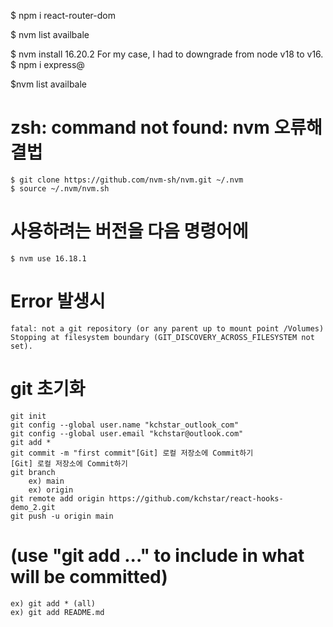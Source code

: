 

$ npm i react-router-dom

$ nvm list availbale

$ nvm install 16.20.2 
    For my case, I had to downgrade from node v18 to v16. 
$ npm i express@


$nvm list availbale
# zsh: command not found: nvm 오류해결법
    $ git clone https://github.com/nvm-sh/nvm.git ~/.nvm
    $ source ~/.nvm/nvm.sh

# 사용하려는 버전을 다음 명령어에  
    $ nvm use 16.18.1
# Error 발생시 
    fatal: not a git repository (or any parent up to mount point /Volumes)
    Stopping at filesystem boundary (GIT_DISCOVERY_ACROSS_FILESYSTEM not set).
#  git 초기화 
    git init
    git config --global user.name "kchstar_outlook_com"
    git config --global user.email "kchstar@outlook.com"
    git add * 
    git commit -m "first commit"[Git] 로컬 저장소에 Commit하기
    [Git] 로컬 저장소에 Commit하기
    git branch 
        ex) main
        ex) origin 
    git remote add origin https://github.com/kchstar/react-hooks-demo_2.git
    git push -u origin main 

# (use "git add <file>..." to include in what will be committed)
    ex) git add * (all)
    ex) git add README.md